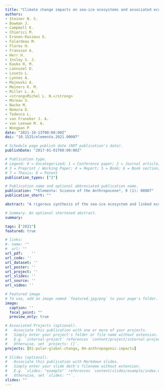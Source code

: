 ```yaml
---
title: "Climate change impacts on sea-ice ecosystems and associated ecosystem services"
authors:
- Steiner N. S.
- Bowman J.
- Campbell K.
- Chierici M.
- Eronen-Rasimus E.
- Falardeau M.
- Flores H.
- Fransson A.
- Herr H.
- Insley S. J.
- Kauko H. M.
- Lannuzel D.
- Loseto L.
- Lynnes A.
- Majewski A.
- Meiners K. M.
- Miller L. A.
- <strong>Michel L. N.</strong>
- Moreau S.
- Nacke M.
- Nomura D.
- Tedesco L.
- van Franeker J. A.
- van Leeuwe M. A.
- Wongpan P
date: "2021-10-13T00:00:00Z"
doi: "10.1525/elementa.2021.00007"

# Schedule page publish date (NOT publication's date).
publishDate: "2017-01-01T00:00:00Z"

# Publication type.
# Legend: 0 = Uncategorized; 1 = Conference paper; 2 = Journal article;
# 3 = Preprint / Working Paper; 4 = Report; 5 = Book; 6 = Book section;
# 7 = Thesis; 8 = Patent
publication_types: ["2"]

# Publication name and optional abbreviated publication name.
publication: "*Elementa: Science of the Anthropocene*, 9 (1): 00007"
publication_short: ""

abstract: "A rigorous synthesis of the sea-ice ecosystem and linked ecosystem services highlights that the sea-ice ecosystem supports all 4 ecosystem service categories, that sea-ice ecosystems meet the criteria for ecologically or biologically significant marine areas, that global emissions driving climate change are directly linked to the demise of sea-ice ecosystems and its ecosystem services, and that the sea-ice ecosystem deserves specific attention in the evaluation of marine protected area planning. The synthesis outlines (1) supporting services, provided in form of habitat, including feeding grounds and nurseries for microbes, meiofauna, fish, birds and mammals (particularly the key species Arctic cod, Boreogadus saida, and Antarctic krill, Euphausia superba, which are tightly linked to the sea-ice ecosystem and transfer carbon from sea-ice primary producers to higher trophic level fish, mammal species and humans); (2) provisioning services through harvesting and medicinal and genetic resources; (3) cultural services through Indigenous and local knowledge systems, cultural identity and spirituality, and via cultural activities, tourism and research; (4) (climate) regulating services through light regulation, the production of biogenic aerosols, halogen oxidation and the release or uptake of greenhouse gases, for example, carbon dioxide. The ongoing changes in the polar regions have strong impacts on sea-ice ecosystems and associated ecosystem services. While the response of sea-ice–associated primary production to environmental change is regionally variable, the effect on ice-associated mammals and birds is predominantly negative, subsequently impacting human harvesting and cultural services in both polar regions. Conservation can help protect some species and functions. However, the key mitigation measure that can slow the transition to a strictly seasonal ice cover in the Arctic Ocean, reduce the overall loss of sea-ice habitats from the ocean, and thus preserve the unique ecosystem services provided by sea ice and their contributions to human well-being is a reduction in carbon emissions."

# Summary. An optional shortened abstract.
summary: 

tags: ["2021"]
featured: true

# links:
#- name: ""
#  url: ""
url_pdf:	''
url_code: ''
url_dataset: ''
url_poster: ''
url_project: ''
url_slides: ''
url_source: ''
url_video: ''

# Featured image
# To use, add an image named `featured.jpg/png` to your page's folder. 
image:
  caption: ''
  focal_point: ""
  preview_only: true

# Associated Projects (optional).
#   Associate this publication with one or more of your projects.
#   Simply enter your project's folder or file name without extension.
#   E.g. `internal-project` references `content/project/internal-project/index.md`.
#   Otherwise, set `projects: []`.
projects: [01-polar-global-change, 04-anthropogenic-impacts]

# Slides (optional).
#   Associate this publication with Markdown slides.
#   Simply enter your slide deck's filename without extension.
#   E.g. `slides: "example"` references `content/slides/example/index.md`.
#   Otherwise, set `slides: ""`.
slides: ""
---
```

